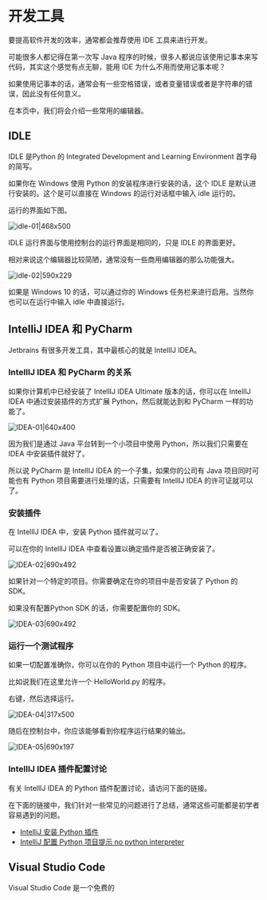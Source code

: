 # 开发工具
要提高软件开发的效率，通常都会推荐使用 IDE 工具来进行开发。

可能很多人都记得在第一次写 Java 程序的时候，很多人都说应该使用记事本来写代码，其实这个感觉有点无聊，能用 IDE 为什么不用而使用记事本呢？

如果使用记事本的话，通常会有一些空格错误，或者变量错误或者是字符串的错误，因此没有任何意义。

在本页中，我们将会介绍一些常用的编辑器。

## IDLE
IDLE 是Python 的 Integrated Development and Learning Environment 首字母的简写。

如果你在 Windows 使用 Python 的安装程序进行安装的话，这个 IDLE 是默认进行安装的。这个是可以直接在 Windows 的运行对话框中输入 idle 运行的。

运行的界面如下图。

![idle-01|468x500](https://cdn.ossez.com/discourse-uploads/original/2X/b/b172baaa638f65e20314bf35b893fc03e39051e4.png)

IDLE 运行界面与使用控制台的运行界面是相同的，只是 IDLE 的界面更好。

相对来说这个编辑器比较简陋，通常没有一些商用编辑器的那么功能强大。

![idle-02|590x229](https://cdn.ossez.com/discourse-uploads/original/2X/c/c51ecf9c63d9e7a33803a0a732237e32b4665531.png)

如果是 Windows 10 的话，可以通过你的 Windows 任务栏来进行启用。当然你也可以在运行中输入 idle 中直接运行。

## IntelliJ IDEA 和 PyCharm
Jetbrains 有很多开发工具，其中最核心的就是 IntellIJ IDEA。

### IntellIJ IDEA 和 PyCharm 的关系

如果你计算机中已经安装了 IntellIJ IDEA Ultimate 版本的话，你可以在 IntellIJ IDEA 中通过安装插件的方式扩展 Python，然后就能达到和 PyCharm 一样的功能了。

![IDEA-01|640x400](https://cdn.ossez.com/discourse-uploads/original/2X/9/992d2e13125dd11768de366f757760b0ac1611d1.png)

因为我们是通过 Java 平台转到一个小项目中使用 Python，所以我们只需要在 IDEA 中安装插件就好了。

所以说 PyCharm 是 IntellIJ IDEA 的一个子集，如果你的公司有 Java 项目同时可能也有 Python 项目需要进行处理的话，只需要有 IntellIJ IDEA 的许可证就可以了。

### 安装插件
在 IntellIJ IDEA 中，安装 Python 插件就可以了。

可以在你的 IntellIJ IDEA 中查看设置以确定插件是否被正确安装了。

![IDEA-02|690x492](https://cdn.ossez.com/discourse-uploads/original/2X/e/e6c45335330c4204bec964cfaeac2dd4b4f6cd9c.png)

如果针对一个特定的项目。你需要确定在你的项目中是否安装了 Python 的 SDK。

如果没有配置Python SDK 的话，你需要配置你的 SDK。

![IDEA-03|690x492](https://cdn.ossez.com/discourse-uploads/original/2X/e/edfed16a6d40ec9fa9bad9c198cd80aac220dbd6.png)

### 运行一个测试程序
如果一切配置准确你，你可以在你的 Python 项目中运行一个 Python 的程序。

比如说我们在这里允许一个 HelloWorld.py 的程序。

右键，然后选择运行。

![IDEA-04|317x500](https://cdn.ossez.com/discourse-uploads/original/2X/8/8a14128b8948156be9178ee702ea2edb4f3cdb8c.png)

随后在控制台中，你应该能够看到你程序运行结果的输出。

![IDEA-05|690x197](https://cdn.ossez.com/discourse-uploads/optimized/2X/1/1d7568c38fb8afd1a00d5b0ffd883a3f21eaedfa_2_690x197.png)

### IntellIJ IDEA 插件配置讨论
有关 IntellIJ IDEA 的 Python 插件配置讨论，请访问下面的链接。

在下面的链接中，我们针对一些常见的问题进行了总结，通常这些可能都是初学者容易遇到的问题。
* [IntelliJ 安装 Python 插件](https://www.ossez.com/t/intellij-python/114)
* [IntelliJ 配置 Python 项目提示 no python interpreter](https://www.ossez.com/t/intellij-python-no-python-interpreter/125)


## Visual Studio Code
Visual Studio Code 是一个免费的